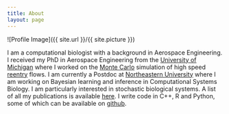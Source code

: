 ```yaml
---
title: About
layout: page
---
```

![Profile Image]({{ site.url }}/{{ site.picture }})

<p>I am a computational biologist with a background in Aerospace Engineering.
	I received my PhD in Aerospace Engineering from the <a href="http://ngpdlab.engin.umich.edu" target="_blank">University of Michigan</a> where I worked on the <a href="https://en.wikipedia.org/wiki/Direct_simulation_Monte_Carlo" target="_blank">Monte Carlo</a> simulation of high speed <a href="https://en.wikipedia.org/wiki/Atmospheric_entry" target="_blank">reentry</a> flows.  I am currently a Postdoc at <a href="https://olga-vitek-lab.ccis.northeastern.edu" target="_blank">Northeastern University</a> where I am working on Bayesian learning and inference in Computational Systems Biology. I am particularly interested in stochastic biological systems.
	A list of all my publications is available <a href="https://scholar.google.com/citations?user=lBbQpBAAAAAJ&hl=en" target="_blank">here</a>. I write code in C++, R and Python, some of which can be available on <a href="https://github.com/cyrilgalitzine" target="_blank">github</a>.
	  </p>

